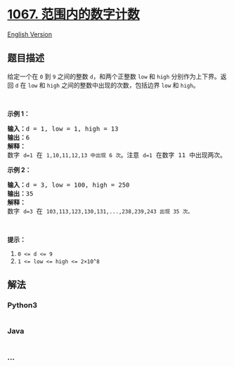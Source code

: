 # [1067. 范围内的数字计数](https://leetcode-cn.com/problems/digit-count-in-range)

[English Version](/solution/1000-1099/1067.Digit%20Count%20in%20Range/README_EN.md)

## 题目描述

<!-- 这里写题目描述 -->
<p>给定一个在 <code>0</code> 到 <code>9</code> 之间的整数 <code>d</code>，和两个正整数 <code>low</code> 和 <code>high</code> 分别作为上下界。返回 <code>d</code> 在 <code>low</code> 和 <code>high</code> 之间的整数中出现的次数，包括边界 <code>low</code> 和 <code>high</code>。</p>

<p> </p>

<p><strong>示例 1：</strong></p>

<pre><strong>输入：</strong>d = 1, low = 1, high = 13
<strong>输出：</strong>6
<strong>解释： </strong>
数字 <code>d=1</code> 在 <code>1,10,11,12,13 中出现 6 次</code>。注意 <code>d=1</code> 在数字 11 中出现两次。
</pre>

<p><strong>示例 2：</strong></p>

<pre><strong>输入：</strong>d = 3, low = 100, high = 250
<strong>输出：</strong>35
<strong>解释：</strong>
数字 <code>d=3</code> 在 <code>103,113,123,130,131,...,238,239,243 出现 35 次。</code>
</pre>

<p> </p>

<p><strong>提示：</strong></p>

<ol>
	<li><code>0 <= d <= 9</code></li>
	<li><code>1 <= low <= high <= 2×10^8</code></li>
</ol>

## 解法

<!-- 这里可写通用的实现逻辑 -->

<!-- tabs:start -->

### **Python3**

<!-- 这里可写当前语言的特殊实现逻辑 -->

```python

```

### **Java**

<!-- 这里可写当前语言的特殊实现逻辑 -->

```java

```

### **...**

```

```

<!-- tabs:end -->
